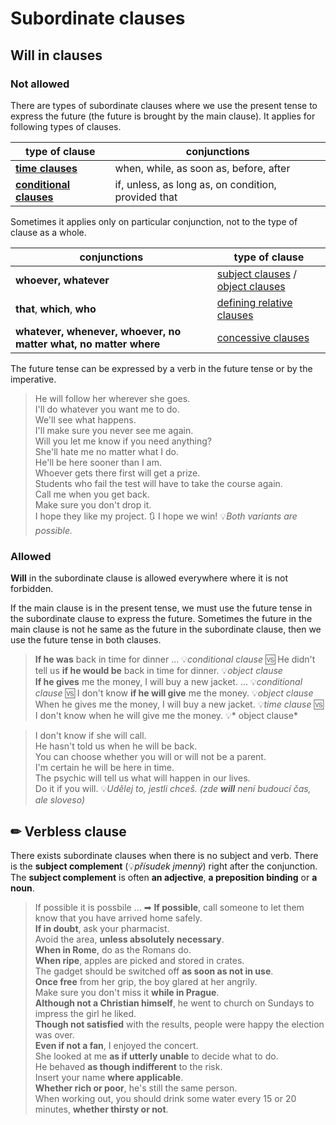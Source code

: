 # Subordinate clauses

## Will in clauses

### Not allowed

There are types of subordinate clauses where we use the present tense to express the future (the future is brought by
the main clause). It applies for following
types of clauses.

| type of clause                                    | conjunctions                                        |
|---------------------------------------------------|-----------------------------------------------------|
| **[time clauses](time-clauses.md)**               | when, while, as soon as, before, after              |
| **[conditional clauses](conditional-clauses.md)** | if, unless, as long as, on condition, provided that |

Sometimes it applies only on particular conjunction, not to the type of clause as a whole.

| conjunctions                                                     | type of clause                                                              |
|------------------------------------------------------------------|-----------------------------------------------------------------------------|
| **whoever, whatever**                                            | [subject clauses](subject-clauses.md) / [object clauses](object-clauses.md) |
| **that**, **which**, **who**                                     | [defining relative clauses](relative-clauses.md#defining-relative-clauses)  | 
| **whatever, whenever, whoever, no matter what, no matter where** | [concessive clauses](concessive-clauses.md)                                 |

The future tense can be expressed by a verb in the future tense or by the imperative.

> He will follow her wherever she goes. <br/>
> I'll do whatever you want me to do. <br/>
> We'll see what happens. <br/>
> I'll make sure you never see me again. <br/>
> Will you let me know if you need anything? <br/>
> She'll hate me no matter what I do. <br/>
> He'll be here sooner than I am. <br/>
> Whoever gets there first will get a prize. <br/>
> Students who fail the test will have to take the course again. <br/>
> Call me when you get back. <br/>
> Make sure you don't drop it. <br/>
> I hope they like my project. 🔃 I hope we win! 💡*Both variants are possible.* <br/>

### Allowed

**Will** in the subordinate clause is allowed everywhere where it is not forbidden.

If the main clause is in the present tense, we must use the future tense in the subordinate clause to express the
future. Sometimes the future
in the main clause is not he same as the future in the subordinate clause, then we use the future tense in both clauses.

> **If he was** back in time for dinner ... 💡*conditional clause* 🆚 He didn't tell us **if he would be** back in time
> for dinner. 💡*object clause* <br/>
> **If he gives** me the money, I will buy a new jacket. ... 💡*conditional clause* 🆚 I don't know **if he will give** me
> the money. 💡*object clause* <br/>
> When he gives me the money, I will buy a new jacket. 💡*time clause* 🆚 I don't know when he will give me the money. 💡*
> object clause* <br/>

> I don't know if she will call. <br/>
> He hasn't told us when he will be back. <br/>
> You can choose whether you will or will not be a parent. <br/>
> I'm certain he will be here in time. <br/>
> The psychic will tell us what will happen in our lives. <br/>
> Do it if you will. 💡*Udělej to, jestli chceš. (zde **will** není budoucí čas, ale sloveso)* <br/>

## ✏ Verbless clause

There exists subordinate clauses when there is no subject and verb. There is the **subject complement** (💡*přísudek
jmenný*) right after the conjunction. The **subject complement** is often **an adjective**, **a preposition binding**
or **a noun**.

> If possible it is possbile ... ➡ **If possible**, call someone to let them know that you have arrived home
> safely. <br/>
> **If in doubt**, ask your pharmacist. <br/>
> Avoid the area, **unless absolutely necessary**. <br/>
> **When in Rome**, do as the Romans do. <br/>
> **When ripe**, apples are picked and stored in crates. <br/>
> The gadget should be switched off **as soon as not in use**. <br/>
> **Once free** from her grip, the boy glared at her angrily. <br/>
> Make sure you don't miss it **while in Prague**. <br/>
> **Although not a Christian himself**, he went to church on Sundays to impress the girl he liked. <br/>
> **Though not satisfied** with the results, people were happy the election was over. <br/>
> **Even if not a fan**, I enjoyed the concert. <br/>
> She looked at me **as if utterly unable** to decide what to do. <br/>
> He behaved **as though indifferent** to the risk. <br/>
> Insert your name **where applicable**. <br/>
> **Whether rich or poor**, he's still the same person. <br/>
> When working out, you should drink some water every 15 or 20 minutes, **whether thirsty or not**. <br/>
